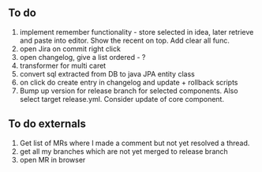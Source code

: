 
## To do
1. implement remember functionality - store selected in idea, later retrieve and paste into editor. Show the recent on top. Add clear all func.
1. open Jira on commit right click
1. open changelog, give a list ordered - ?
1. transformer for multi caret
1. convert sql extracted from DB to java JPA entity class
1. on click do create entry in changelog and update + rollback scripts
1. Bump up version for release branch for selected components. Also select target release.yml. Consider update of core component.

## To do externals
1. Get list of MRs where I made a comment but not yet resolved a thread.
1. get all my branches which are not yet merged to release branch
1. open MR in browser
